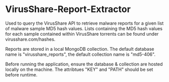 # VirusShare-Report-Extractor
Used to query the VirusShare API to retrieve malware reports for a given list of malware sample MD5 hash values.
Lists containing the MD5 hash values for each sample contained within VirusShare torrents can be found under virusshare.com/hashes.

Reports are stored in a local MongoDB collection. The default database name is "virusshare_reports", the default collection name is "md5-406".

Before running the application, ensure the database & collection are hosted locally on the machine. The attribtues "KEY" and "PATH" should be set before runtime.

